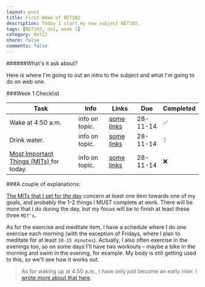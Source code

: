 ```yaml
---
layout: post
title: First Week of NET102
description: Today I start my new subject NET102.
tags: [NET102, Uni, week 1]
category: Net12
share: false
comments: false
---
```

######What's it ask about?

Here is where I'm going to out an intro to the subject and what I'm going to do on web one.


###Week 1 Checklist

Task   | Info    | Links   | Due   | Completed
------ | ------- | ------- | ----- | --------
Wake at 4:50 a.m.   | info on topic.  | [some links](htt://example.com)   | 28-11-14     | ✅
Drink water.   | info on topic.  | [some links](htt://example.com)   | 28-11-14     |     ❔ 
[Most Important Things (MITs) ][2]for today. | info on topic.  | [some links](htt://example.com)   | 28-11-14  | ❌ 


###A couple of explanations: 

[The MITs that I set for the day][2] concern at least one item towards one of my goals, and probably the 1-2 things I MUST complete at work. There will be more that I do during the day, but my focus will be to finish at least these three `MIT's`.

As for the exercise and meditate item, I have a schedule where I do one exercise each morning (with the exception of Fridays, where I plan to meditate for at least `10-15 minutes`). Actually, I also often exercise in the evenings too, so on some days I'll have two workouts – maybe a bike in the morning and swim in the evening, for example. My body is still getting used to this, so we'll see how it works out.

>As for waking up at 4:50 a.m., I have only just become an early riser. I [wrote more about that here][3].

[1]: http://katieball.me/uni/
[2]: http://katieball.me/uni/posts/purpose-your-day-most-important-task/
[3]: http://katieball/uni/posts/how-i-became-early-riser/
  
